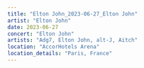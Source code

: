 ```yaml
---
title: "Elton John_2023-06-27_Elton John"
artist: "Elton John"
date: 2023-06-27
concert: "Elton John"
artists: "Adg7, Elton John, alt-J, Aitch"
location: "AccorHotels Arena"
location_details: "Paris, France"
---
```


